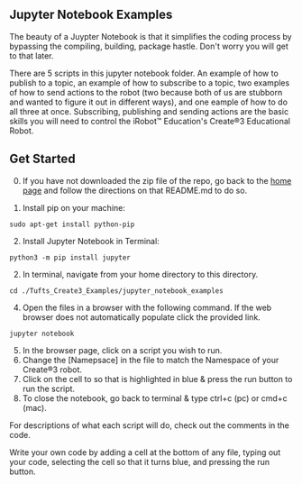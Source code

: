 ## Jupyter Notebook Examples

The beauty of a Juypter Notebook is that it simplifies the coding process by bypassing the compiling, building, package hastle. Don't worry you will get to that later.

There are 5 scripts in this jupyter notebook folder. An example of how to publish to a topic, an example of how to subscribe to a topic, two examples of how to send actions to the robot (two because both of us are stubborn and wanted to figure it out in different ways), and one eample of how to do all three at once. Subscribing, publishing and sending actions are the basic skills you will need to control the iRobot™ Education's Create®3 Educational Robot.

## Get Started
0. If you have not downloaded the zip file of the repo, go back to the [home page](https://github.com/brianabouchard/Tufts_Create3_Examples) and follow the directions on that README.md to do so. 

1. Install pip on your machine:
```
sudo apt-get install python-pip
```
2. Install Jupyter Notebook in Terminal:
```
python3 -m pip install jupyter
```
2. In terminal, navigate from your home directory to this directory. 
```
cd ./Tufts_Create3_Examples/jupyter_notebook_examples
```
4. Open the files in a browser with the following command. If the web browser does not automatically populate click the provided link. 
```
jupyter notebook
``` 
5. In the browser page, click on a script you wish to run. 
6. Change the [Namepsace] in the file to match the Namespace of your Create®3 robot.
7. Click on the cell to so that is highlighted in blue & press the run button to run the script. 
8. To close the notebook, go back to terminal & type ctrl+c (pc) or cmd+c (mac). 

For descriptions of what each script will do, check out the comments in the code. 

Write your own code by adding a cell at the bottom of any file, typing out your code, selecting the cell so that it turns blue, and pressing the run button.
